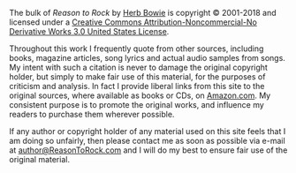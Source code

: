 The bulk of <cite>Reason to Rock</cite> by [Herb Bowie](author.html) is copyright &copy; 2001-2018 and licensed under a [Creative Commons Attribution-Noncommercial-No Derivative Works 3.0 United States License](http://creativecommons.org/licenses/by-nc-nd/3.0/us/).

Throughout this work I frequently quote from other sources, including books, magazine articles, song lyrics and actual audio samples from songs. My intent with such a citation is never to damage the original copyright holder, but simply to make fair use of this material, for the purposes of criticism and analysis. In fact I provide liberal links from this site to the original sources, where available as books or CDs, on [Amazon.com](http://www.amazon.com). My consistent purpose is to promote the original works, and influence my readers to purchase them wherever possible.

If any author or copyright holder of any material used on this site feels that I am doing so unfairly, then please contact me as soon as possible via e-mail at [author@ReasonToRock.com](mailto:author@reasontorock.com) and I will do my best to ensure fair use of the original material.
